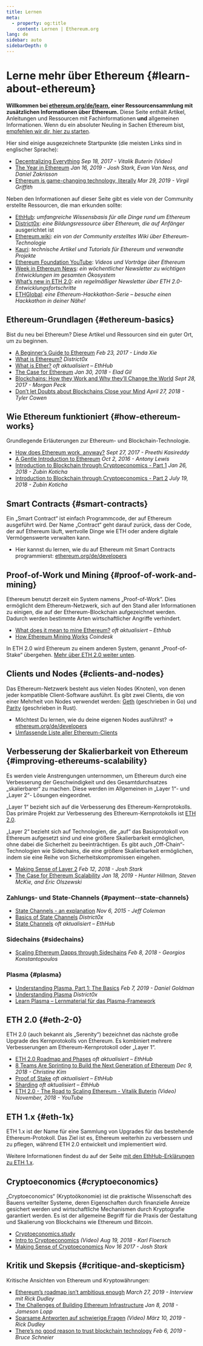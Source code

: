 ```yaml
---
title: Lernen
meta:
  - property: og:title
    content: Lernen | Ethereum.org
lang: de
sidebar: auto
sidebarDepth: 0
---
```


# Lerne mehr über Ethereum {#learn-about-ethereum}

**Willkommen bei [ethereum.org/de/learn](/de/learn/), einer Ressourcensammlung mit zusätzlichen Informationen über Ethereum.** Diese Seite enthält Artikel, Anleitungen und Ressourcen mit Fachinformationen **und** allgemeinen Informationen. Wenn du ein absoluter Neuling in Sachen Ethereum bist, [empfehlen wir dir, hier zu starten](/de/what-is-ethereum/).

Hier sind einige ausgezeichnete Startpunkte (die meisten Links sind in englischer Sprache):

- [Decentralizing Everything](https://www.youtube.com/watch?v=WSN5BaCzsbo&feature=youtu.be) _Sep 18, 2017 - Vitalik Buterin (Video)_
- [The Year in Ethereum](https://medium.com/@jjmstark/the-year-in-ethereum-87a17d6f8276) _Jan 16, 2019 - Josh Stark, Evan Van Ness, and Daniel Zakrisson_
- [Ethereum is game-changing technology, literally](https://medium.com/@virgilgr/ethereum-is-game-changing-technology-literally-d67e01a01cf8) _Mar 29, 2019 - Virgil Griffith_

Neben den Informationen auf dieser Seite gibt es viele von der Community erstellte Ressourcen, die man erkunden sollte:

- [EthHub](https://docs.ethhub.io): _umfangreiche Wissensbasis für alle Dinge rund um Ethereum_
- [District0x](https://education.district0x.io/general-topics/understanding-ethereum/): _eine Bildungsressource über Ethereum, die auf Anfänger_ ausgerichtet ist
- [Ethereum.wiki](https://ethereum.wiki): _ein von der Community erstelltes Wiki über Ethereum-Technologie_
- [Kauri](https://kauri.io): _technische Artikel und Tutorials für Ethereum und verwandte Projekte_
- [Ethereum Foundation YouTube](https://www.youtube.com/channel/UCNOfzGXD_C9YMYmnefmPH0g): _Videos und Vorträge über Ethereum_
- [Week in Ethereum News](https://weekinethereumnews.com/): _ein wöchentlicher Newsletter zu wichtigen Entwicklungen im gesamten Ökosystem_
- [What’s new in ETH 2.0](https://notes.ethereum.org/c/Sk8Zs--CQ): _ein regelmäßiger Newsletter über ETH 2.0-Entwicklungsfortschritte_
- [ETHGlobal](https://ethglobal.co): _eine Ethereum-Hackkathon-Serie – besuche einen Hackkathon in deiner Nähe!_

## Ethereum-Grundlagen {#ethereum-basics}

Bist du neu bei Ethereum? Diese Artikel und Ressourcen sind ein guter Ort, um zu beginnen.

- [A Beginner’s Guide to Ethereum](https://blog.coinbase.com/a-beginners-guide-to-ethereum-46dd486ceecf) _Feb 23, 2017 - Linda Xie_
- [What is Ethereum?](https://education.district0x.io/general-topics/understanding-ethereum/what-is-ethereum/) _District0x_
- [What is Ether?](https://docs.ethhub.io/ethereum-basics/what-is-ether/) _oft aktualisiert – EthHub_
- [The Case for Ethereum](http://blog.eladgil.com/2018/01/the-case-for-ethereum.html) _Jan 30, 2018 - Elad Gil_
- [Blockchains: How they Work and Why they’ll Change the World](https://spectrum.ieee.org/computing/networks/blockchains-how-they-work-and-why-theyll-change-the-world) _Sept 28, 2017 - Morgan Peck_
- [Don’t let Doubts about Blockchains Close your Mind](https://www.bloomberg.com/opinion/articles/2018-04-27/blockchains-warrant-skepticism-but-keep-an-open-mind) _April 27, 2018 - Tyler Cowen_

## Wie Ethereum funktioniert {#how-ethereum-works}

Grundlegende Erläuterungen zur Ethereum- und Blockchain-Technologie.

- [How does Ethereum work, anyway?](https://medium.com/@preethikasireddy/how-does-ethereum-work-anyway-22d1df506369) _Sept 27, 2017 - Preethi Kasireddy_
- [A Gentle Introduction to Ethereum](https://bitsonblocks.net/2016/10/02/gentle-introduction-ethereum/) _Oct 2, 2016 - Antony Lewis_
- [Introduction to Blockchain through Cryptoeconomics - Part 1](https://blockchainatberkeley.blog/introduction-to-blockchain-through-cryptoeconomics-part-1-bitcoin-369f245067f9) _Jan 26, 2018 - Zubin Koticha_
- [Introduction to Blockchain through Cryptoeconomics - Part 2](https://medium.com/mechanism-labs/introduction-to-bitcoin-through-cryptoeconomics-part-2-proof-of-work-and-nakamoto-consensus-1252f6a6c012) _July 19, 2018 - Zubin Koticha_

## Smart Contracts {#smart-contracts}

Ein „Smart Contract“ ist einfach Programmcode, der auf Ethereum ausgeführt wird. Der Name „Contract“ geht darauf zurück, dass der Code, der auf Ethereum läuft, wertvolle Dinge wie ETH oder andere digitale Vermögenswerte verwalten kann.

- Hier kannst du lernen, wie du auf Ethereum mit Smart Contracts programmierst: [ethereum.org/de/developers](/de/developers/)

## Proof-of-Work und Mining {#proof-of-work-and-mining}

Ethereum benutzt derzeit ein System namens „Proof-of-Work“. Dies ermöglicht dem Ethereum-Netzwerk, sich auf den Stand aller Informationen zu einigen, die auf der Ethereum-Blockchain aufgezeichnet werden. Dadurch werden bestimmte Arten wirtschaftlicher Angriffe verhindert.

- [What does it mean to mine Ethereum?](https://docs.ethhub.io/using-ethereum/mining/) _oft aktualisiert – Ethhub_
- [How Ethereum Mining Works](https://www.coindesk.com/information/ethereum-mining-works) _Coindesk_

In ETH 2.0 wird Ethereum zu einem anderen System, genannt „Proof-of-Stake“ übergehen. [Mehr über ETH 2.0 weiter unten](./#eth-2-0).

## Clients und Nodes {#clients-and-nodes}

Das Ethereum-Netzwerk besteht aus vielen Nodes (Knoten), von denen jeder kompatible Client-Software ausführt. Es gibt zwei Clients, die von einer Mehrheit von Nodes verwendet werden: [Geth](https://geth.ethereum.org/) (geschrieben in Go) und [Parity](https://www.parity.io/ethereum/) (geschrieben in Rust).

- Möchtest Du lernen, wie du deine eigenen Nodes ausführst? → [ethereum.org/de/developers](/de/developers/#clients-running-your-own-node)
- [Umfassende Liste aller Ethereum-Clients](https://github.com/ConsenSys/ethereum-developer-tools-list#ethereum-clients)

## Verbesserung der Skalierbarkeit von Ethereum {#improving-ethereums-scalability}

Es werden viele Anstrengungen unternommen, um Ethereum durch eine Verbesserung der Geschwindigkeit und des Gesamtdurchsatzes „skalierbarer“ zu machen. Diese werden im Allgemeinen in „Layer 1“- und „Layer 2“- Lösungen eingeordnet.

„Layer 1“ bezieht sich auf die Verbesserung des Ethereum-Kernprotokolls. Das primäre Projekt zur Verbesserung des Ethereum-Kernprotokolls ist [ETH 2.0](./#eth-2-0).

„Layer 2“ bezieht sich auf Technologien, die „auf“ das Basisprotokoll von Ethereum aufgesetzt sind und eine größere Skalierbarkeit ermöglichen, ohne dabei die Sicherheit zu beeinträchtigen. Es gibt auch „Off-Chain“-Technologien wie Sidechains, die eine größere Skalierbarkeit ermöglichen, indem sie eine Reihe von Sicherheitskompromissen eingehen.

- [Making Sense of Layer 2](https://medium.com/l4-media/making-sense-of-ethereums-layer-2-scaling-solutions-state-channels-plasma-and-truebit-22cb40dcc2f4) _Feb 12, 2018 - Josh Stark_
- [The Case for Ethereum Scalability](https://medium.com/connext/the-case-for-ethereum-scalability-d2a8035f880f) _Jan 18, 2019 - Hunter Hillman, Steven McKie, and Eric Olszewski_

### Zahlungs- und State-Channels {#payment--state-channels}

- [State Channels - an explanation](https://www.jeffcoleman.ca/state-channels/) _Nov 6, 2015 - Jeff Coleman_
- [Basics of State Channels](https://education.district0x.io/general-topics/understanding-ethereum/basics-state-channels/) _District0x_
- [State Channels](https://docs.ethhub.io/ethereum-roadmap/layer-2-scaling/state-channels/) _oft aktualisiert – EthHub_

### Sidechains {#sidechains}

- [Scaling Ethereum Dapps through Sidechains](https://medium.com/loom-network/dappchains-scaling-ethereum-dapps-through-sidechains-f99e51fff447) _Feb 8, 2018 - Georgios Konstantopoulos_

### Plasma {#plasma}

- [Understanding Plasma, Part 1: The Basics](https://www.theblockcrypto.com/2019/02/07/understanding-plasma-part-1-the-basics/) _Feb 7, 2019 - Daniel Goldman_
- [Understanding Plasma](https://education.district0x.io/general-topics/understanding-ethereum/understanding-plasma/) _District0x_
- [Learn Plasma – Lernmaterial für das Plasma-Framework](https://www.learnplasma.org/en/)

## ETH 2.0 {#eth-2-0}

ETH 2.0 (auch bekannt als „Serenity“) bezeichnet das nächste große Upgrade des Kernprotokolls von Ethereum. Es kombiniert mehrere Verbesserungen am Ethereum-Kernprotokoll oder „Layer 1“.

- [ETH 2.0 Roadmap and Phases](https://docs.ethhub.io/ethereum-roadmap/ethereum-2.0/eth-2.0-phases/) _oft aktualisiert – EthHub_
- [8 Teams Are Sprinting to Build the Next Generation of Ethereum](https://www.coindesk.com/next-gen-buidlers-the-8-teams-working-on-ethereum-2-0) _Dec 9, 2018 - Christine Kim_
- [Proof of Stake](https://docs.ethhub.io/ethereum-roadmap/ethereum-2.0/proof-of-stake/) _oft aktualisiert – EthHub_
- [Sharding](https://docs.ethhub.io/ethereum-roadmap/ethereum-2.0/sharding/) _oft aktualisiert – EthHub_
- [ETH 2.0 - The Road to Scaling Ethereum - Vitalik Buterin](https://youtu.be/kCVpDrlVesA) _(Video) November, 2018 - YouTube_

## ETH 1.x {#eth-1x}

ETH 1.x ist der Name für eine Sammlung von Upgrades für das bestehende Ethereum-Protokoll. Das Ziel ist es, Ethereum weiterhin zu verbessern und zu pflegen, während ETH 2.0 entwickelt und implementiert wird.

Weitere Informationen findest du auf der Seite [mit den EthHub-Erklärungen zu ETH 1.x](https://docs.ethhub.io/ethereum-roadmap/ethereum-1.x/).</p>

## Cryptoeconomics {#cryptoeconomics}

„Cryptoeconomics“ (Kryptoökonomie) ist die praktische Wissenschaft des Bauens verteilter Systeme, deren Eigenschaften durch finanzielle Anreize gesichert werden und wirtschaftliche Mechanismen durch Kryptografie garantiert werden. Es ist der allgemeine Begriff für die Praxis der Gestaltung und Skalierung von Blockchains wie Ethereum und Bitcoin.

- [Cryptoeconomics.study](https://cryptoeconomics.study/)
- [Intro to Cryptoeconomics](https://www.youtube.com/watch?v=F0FCI8GxO5I) _(Video) Aug 19, 2018 - Karl Floersch_
- [Making Sense of Cryptoeconomics](https://medium.com/l4-media/making-sense-of-cryptoeconomics-5edea77e4e8d) _Nov 16 2017 - Josh Stark_

## Kritik und Skepsis {#critique-and-skepticism}

Kritische Ansichten von Ethereum und Kryptowährungen:

- [Ethereum’s roadmap isn’t ambitious enough](https://decryptmedia.com/6136/vulcanize-rick-dudley-ethereum-roadmap-makerdao-polkadot) _March 27, 2019 - Interview mit Rick Dudley_
- [The Challenges of Building Ethereum Infrastructure](https://medium.com/@lopp/the-challenges-of-building-ethereum-infrastructure-87e443e47a4b) _Jan 8, 2018 - Jameson Lopp_
- [Sparsame Antworten auf schwierige Fragen](https://www.youtube.com/watch?v=GOkSg0BuSdw&feature=youtu.be) _(Video) März 10, 2019 - Rick Dudley_
- [There’s no good reason to trust blockchain technology](https://www.wired.com/story/theres-no-good-reason-to-trust-blockchain-technology/) _Feb 6, 2019 - Bruce Schneier_
